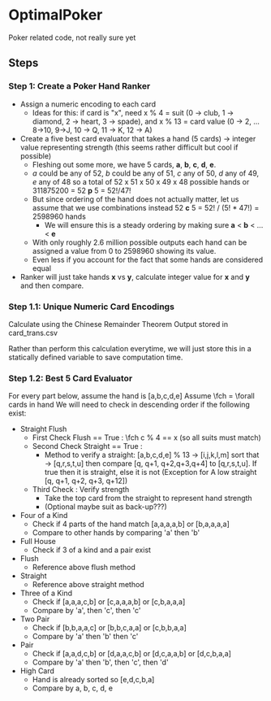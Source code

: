 # OptimalPoker
Poker related code, not really sure yet

## Steps

### Step 1: Create a Poker Hand Ranker
- Assign a numeric encoding to each card
    - Ideas for this: if card is "x", need x % 4 = suit (0 -> club, 1 -> diamond, 2 -> heart, 3 -> spade), and x % 13 = card value (0 -> 2, ... 8->10, 9->J, 10 -> Q, 11 -> K, 12 -> A)
- Create a five best card evaluator that takes a hand (5 cards) -> integer value representing strength (this seems rather difficult but cool if possible)
    - Fleshing out some more, we have 5 cards, __a__, __b__, __c__, __d__, __e__. 
    - *a* could be any of 52, *b* could be any of 51, *c* any of 50, *d* any of 49, *e* any of 48 so a total of 52 x 51 x 50 x 49 x 48 possible hands or 311875200 = 52 **p** 5 = 52!/47!
    - But since ordering of the hand does not actually matter, let us assume that we use combinations instead 52 **c** 5 = 52! / (5! * 47!) = 2598960 hands
        - We will ensure this is a steady ordering by making sure __a__ < __b__ < ... < __e__
    - With only roughly 2.6 million possible outputs each hand can be assigned a value from 0 to 2598960 showing its value.
    - Even less if you account for the fact that some hands are considered equal
- Ranker will just take hands **x** vs **y**, calculate integer value for **x** and **y** and then compare.

### Step 1.1: Unique Numeric Card Encodings
Calculate using the Chinese Remainder Theorem
Output stored in card_trans.csv

Rather than perform this calculation everytime, we will just store this in a statically defined variable to save computation time.

### Step 1.2: Best 5 Card Evaluator
For every part below, assume the hand is [a,b,c,d,e]
Assume \fch = \forall cards in hand
We will need to check in descending order if the following exist:
- Straight Flush
    - First Check Flush == True : \fch c % 4 == x (so all suits must match)
    - Second Check Straight == True : 
        - Method to verify a straight: 
        [a,b,c,d,e] % 13 -> [i,j,k,l,m] sort that -> [q,r,s,t,u] then compare [q, q+1, q+2,q+3,q+4] to [q,r,s,t,u]. If true then it is straight, else it is not (Exception for A low straight [q, q+1, q+2, q+3, q+12])
    - Third Check : Verify strength
        - Take the top card from the straight to represent hand strength
        - (Optional maybe suit as back-up???)
- Four of a Kind
    - Check if 4 parts of the hand match [a,a,a,a,b] or [b,a,a,a,a]
    - Compare to other hands by comparing 'a' then 'b'
- Full House
    - Check if 3 of a kind and a pair exist
- Flush
    - Reference above flush method
- Straight
    - Reference above straight method
- Three of a Kind
    - Check if [a,a,a,c,b] or [c,a,a,a,b] or [c,b,a,a,a]
    - Compare by 'a', then 'c', then 'c'
- Two Pair
    - Check if [b,b,a,a,c] or [b,b,c,a,a] or [c,b,b,a,a]
    - Compare by 'a' then 'b' then 'c'
- Pair
    - Check if [a,a,d,c,b] or [d,a,a,c,b] or [d,c,a,a,b] or [d,c,b,a,a]
    - Compare by 'a' then 'b', then 'c', then 'd'
- High Card
    - Hand is already sorted so [e,d,c,b,a]
    - Compare by a, b, c, d, e